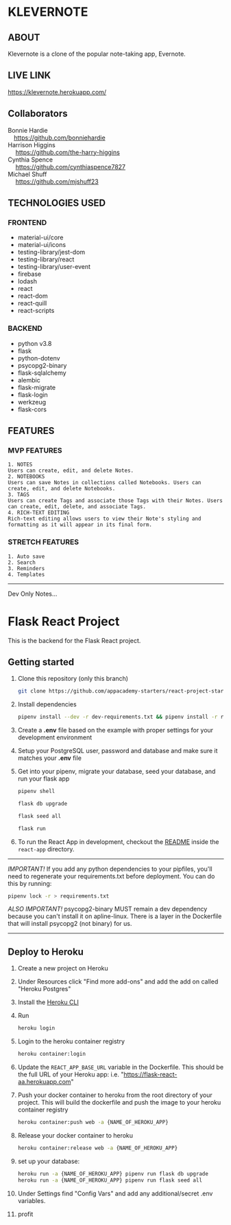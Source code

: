 
# KLEVERNOTE

## ABOUT
Klevernote is a clone of the popular note-taking app, Evernote.

## LIVE LINK
https://klevernote.herokuapp.com/

## Collaborators
  Bonnie Hardie\
  &ensp;&ensp;https://github.com/bonniehardie \
  Harrison Higgins\
  &ensp;&ensp; https://github.com/the-harry-higgins \
  Cynthia Spence\
  &ensp;&ensp; https://github.com/cynthiaspence7827 \
  Michael Shuff\
  &ensp;&ensp; https://github.com/mjshuff23



## TECHNOLOGIES USED

### FRONTEND
  - material-ui/core
  - material-ui/icons
  - testing-library/jest-dom
  - testing-library/react
  - testing-library/user-event
  - firebase
  - lodash
  - react
  - react-dom
  - react-quill
  - react-scripts

### BACKEND
  - python v3.8
  - flask
  - python-dotenv
  - psycopg2-binary
  - flask-sqlalchemy
  - alembic
  - flask-migrate
  - flask-login
  - werkzeug
  - flask-cors

## FEATURES
### MVP FEATURES
    1. NOTES
    Users can create, edit, and delete Notes.
    2. NOTEBOOKS
    Users can save Notes in collections called Notebooks. Users can create, edit, and delete Notebooks.
    3. TAGS
    Users can create Tags and associate those Tags with their Notes. Users can create, edit, delete, and associate Tags.
    4. RICH-TEXT EDITING
    Rich-text editing allows users to view their Note's styling and formatting as it will appear in its final form.
### STRETCH FEATURES
    1. Auto save
    2. Search
    3. Reminders
    4. Templates


---------------------------------------------------------
Dev Only Notes...

# Flask React Project

This is the backend for the Flask React project.

## Getting started

1. Clone this repository (only this branch)

   ```bash
   git clone https://github.com/appacademy-starters/react-project-starter.git
   ```

2. Install dependencies

      ```bash
      pipenv install --dev -r dev-requirements.txt && pipenv install -r requirements.txt
      ```

3. Create a **.env** file based on the example with proper settings for your
   development environment
4. Setup your PostgreSQL user, password and database and make sure it matches your **.env** file

5. Get into your pipenv, migrate your database, seed your database, and run your flask app

   ```bash
   pipenv shell
   ```

   ```bash
   flask db upgrade
   ```

   ```bash
   flask seed all
   ```

   ```bash
   flask run
   ```

6. To run the React App in development, checkout the [README](./react-app/README.md) inside the `react-app` directory.

***
*IMPORTANT!*
   If you add any python dependencies to your pipfiles, you'll need to regenerate your requirements.txt before deployment.
   You can do this by running:

   ```bash
   pipenv lock -r > requirements.txt
   ```

*ALSO IMPORTANT!*
   psycopg2-binary MUST remain a dev dependency because you can't install it on apline-linux.
   There is a layer in the Dockerfile that will install psycopg2 (not binary) for us.
***

## Deploy to Heroku

1. Create a new project on Heroku
2. Under Resources click "Find more add-ons" and add the add on called "Heroku Postgres"
3. Install the [Heroku CLI](https://devcenter.heroku.com/articles/heroku-command-line)
4. Run

   ```bash
   heroku login
   ```

5. Login to the heroku container registry

   ```bash
   heroku container:login
   ```

6. Update the `REACT_APP_BASE_URL` variable in the Dockerfile.
   This should be the full URL of your Heroku app: i.e. "https://flask-react-aa.herokuapp.com"
7. Push your docker container to heroku from the root directory of your project.
   This will build the dockerfile and push the image to your heroku container registry

   ```bash
   heroku container:push web -a {NAME_OF_HEROKU_APP}
   ```

8. Release your docker container to heroku

   ```bash
   heroku container:release web -a {NAME_OF_HEROKU_APP}
   ```

9. set up your database:

   ```bash
   heroku run -a {NAME_OF_HEROKU_APP} pipenv run flask db upgrade
   heroku run -a {NAME_OF_HEROKU_APP} pipenv run flask seed all
   ```

10. Under Settings find "Config Vars" and add any additional/secret .env variables.

11. profit
